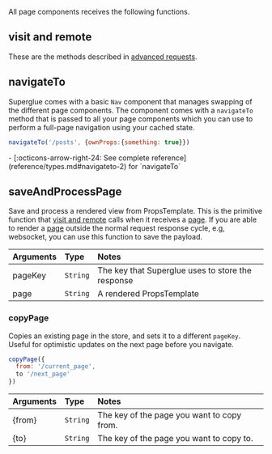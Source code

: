 All page components receives the following functions.

## visit and remote

These are the methods described in [advanced requests].

[advanced requests]: requests.md

## navigateTo

Superglue comes with a basic `Nav` component that manages swapping of
the different page components. The component comes with a `navigateTo` method
that is passed to all your page components which you can use to perform a
full-page navigation using your cached state.

```javascript
navigateTo('/posts', {ownProps:{something: true}})
```

<div class="grid cards" markdown>
  -  [:octicons-arrow-right-24: See complete reference](reference/types.md#navigateto-2)
     for `navigateTo`
</div>

## saveAndProcessPage

Save and process a rendered view from PropsTemplate. This is the primitive
function that [visit and remote] calls when it receives a [page]. If you are
able to render a [page] outside the normal request response cycle, e.g,
websocket, you can use this function to save the payload.

[page]: page-response.md

| Arguments | Type | Notes |
| :--- | :--- | :--- |
| pageKey | `String` | The key that Superglue uses to store the response |
| page | `String` | A rendered PropsTemplate|

### copyPage

Copies an existing page in the store, and sets it to a different `pageKey`.
Useful for optimistic updates on the next page before you navigate.

```js
copyPage({
  from: '/current_page',
  to '/next_page'
})
```

| Arguments | Type | Notes |
| :--- | :--- | :--- |
| {from} | `String` | The key of the page you want to copy from.
| {to} | `String` | The key of the page you want to copy to.


[digging guide]: digging.md
[PropsTemplate]: https://github.com/thoughtbot/props_template#partial-fragments
[visit and remote]: requests.md
